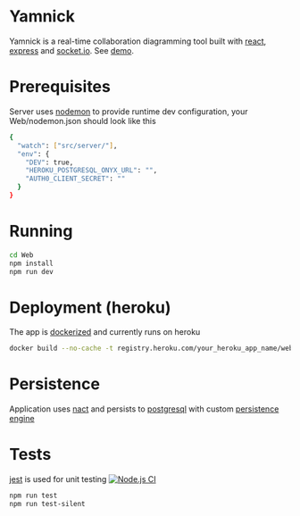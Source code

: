 # Yamnick

Yamnick is a real-time collaboration diagramming tool built with [react], [express] and [socket.io]. See [demo].

# Prerequisites

Server uses [nodemon] to provide runtime dev configuration,
your Web/nodemon.json should look like this

```sh
{
  "watch": ["src/server/"],
  "env": {
    "DEV": true,
    "HEROKU_POSTGRESQL_ONYX_URL": "",
    "AUTH0_CLIENT_SECRET": ""
  }
}
```

# Running

```sh
cd Web
npm install
npm run dev
```

# Deployment (heroku)

The app is [dockerized] and currently runs on heroku

```sh
docker build --no-cache -t registry.heroku.com/your_heroku_app_name/web . && docker image prune -f && heroku container:push web -a your_heroku_app_name && heroku container:release web -a your_heroku_app_name
```

# Persistence

Application uses [nact] and persists to [postgresql] with custom [persistence engine]

# Tests

[jest] is used for unit testing
[![Node.js CI](https://github.com/detoix/yamnick/actions/workflows/node.js.yml/badge.svg)](https://github.com/detoix/yamnick/actions/workflows/node.js.yml)

```sh
npm run test
npm run test-silent
```

[demo]: <https://secure-brushlands-76941.herokuapp.com>
[react]: <https://reactjs.org>
[express]: <https://expressjs.com>
[postgresql]: <https://www.postgresql.org>
[socket.io]: <https://socket.io>
[persistence engine]: <https://github.com/detoix/yamnick/blob/master/Web/src/server/persistence.js>
[nact]: <https://nact.io>
[dockerized]: <https://github.com/detoix/yamnick/blob/master/Web/Dockerfile>
[nodemon]: <https://nodemon.io>
[jest]: <https://jestjs.io>